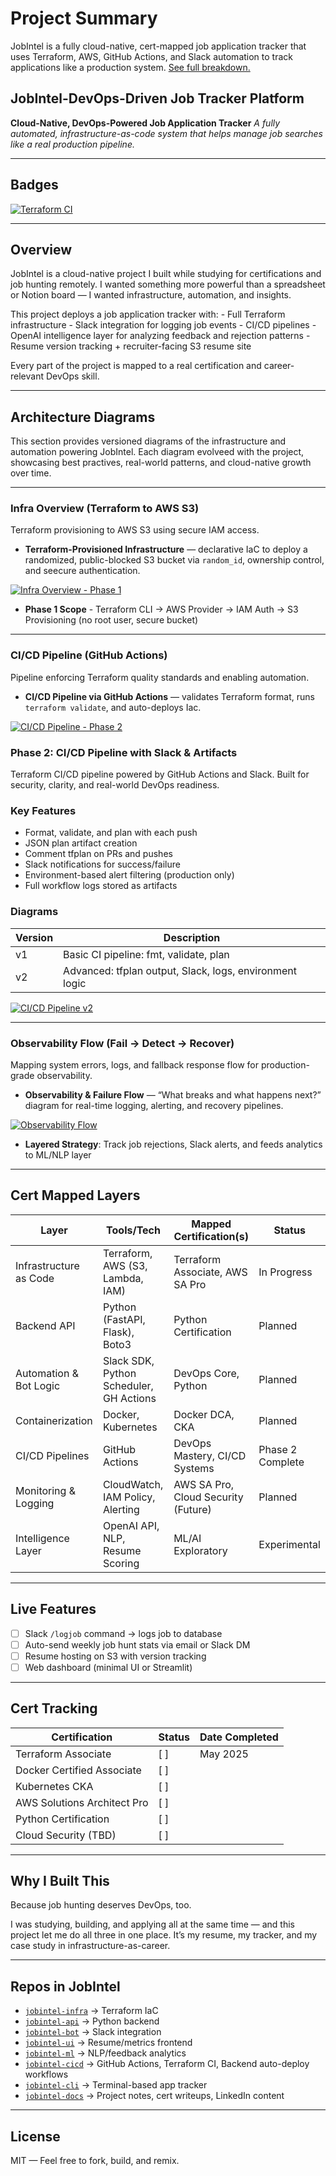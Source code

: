 # Project Summary

JobIntel is a fully cloud-native, cert-mapped job application tracker that uses Terraform, AWS, GitHub Actions, and Slack automation to track applications like a production system. [See full breakdown.](PROJECT_OVERVIEW.md)

## JobIntel-DevOps-Driven Job Tracker Platform

**Cloud-Native, DevOps-Powered Job Application Tracker**
_A fully automated, infrastructure-as-code system that helps manage job searches like a real production pipeline._

---

## Badges

[![Terraform CI](https://github.com/destiny-malone/jobintel-infra/actions/workflows/terraform.yml/badge.svg)](https://github.com/destiny-malone/jobintel-infra/actions/workflows/terraform.yml)

---

## **Overview**

JobIntel is a cloud-native project I built while studying for certifications and job hunting remotely. I wanted something more powerful than a spreadsheet or Notion board — I wanted infrastructure, automation, and insights.

This project deploys a job application tracker with:
    - Full Terraform infrastructure
    - Slack integration for logging job events
    - CI/CD pipelines
    - OpenAI intelligence layer for analyzing feedback and rejection patterns
    - Resume version tracking + recruiter-facing S3 resume site

Every part of the project is mapped to a real certification and career-relevant DevOps skill.

---

## Architecture Diagrams

This section provides versioned diagrams of the infrastructure and automation powering JobIntel.
Each diagram evolveed with the project, showcasing best practives, real-world patterns, and cloud-native growth over time.

---

### Infra Overview (Terraform to AWS S3)

Terraform provisioning to AWS S3 using secure IAM access.

- **Terraform-Provisioned Infrastructure** — declarative IaC to deploy a randomized, public-blocked S3 bucket via `random_id`, ownership control, and seecure authentication.

[![Infra Overview - Phase 1](docs/diagrams/infra-overview-v1.png)](docs/diagrams/infra-overview-v1.svg)

- **Phase 1 Scope** - Terraform CLI → AWS Provider → IAM Auth → S3 Provisioning (no root user, secure bucket)

---

### CI/CD Pipeline (GitHub Actions)

Pipeline enforcing Terraform quality standards and enabling automation.

- **CI/CD Pipeline via GitHub Actions** — validates Terraform format, runs `terraform validate`, and auto-deploys Iac.

[![CI/CD Pipeline - Phase 2](docs/diagrams/ci-cd-pipeline-v1.png)](docs/diagrams/ci-cd-pipeline-v1.svg)

### Phase 2: CI/CD Pipeline with Slack & Artifacts

Terraform CI/CD pipeline powered by GitHub Actions and Slack. Built for security, clarity, and real-world DevOps readiness.

### Key Features

- Format, validate, and plan with each push
- JSON plan artifact creation
- Comment tfplan on PRs and pushes
- Slack notifications for success/failure
- Environment-based alert filtering (production only)
- Full workflow logs stored as artifacts

### Diagrams

| Version | Description |
|---------|-------------|
| v1      | Basic CI pipeline: fmt, validate, plan |
| v2      | Advanced: tfplan output, Slack, logs, environment logic |

[![CI/CD Pipeline v2](docs/diagrams/ci-cd-pipeline-v2.png)](docs/diagrams/ci-cd-pipeline-v2.svg)

---

### Observability Flow (Fail → Detect → Recover)

Mapping system errors, logs, and fallback response flow for production-grade observability.

- **Observability & Failure Flow** — “What breaks and what happens next?” diagram for real-time logging, alerting, and recovery pipelines.

[![Observability Flow](docs/diagrams/observability-flow.png)](docs/diagrams/observability-flow.svg)

- **Layered Strategy**: Track job rejections, Slack alerts, and feeds analytics to ML/NLP layer

---

## Cert Mapped Layers

| Layer                    | Tools/Tech                            | Mapped Certification(s)                 | Status  |
|--------------------------|----------------------------------------|------------------------------------------|---------|
| Infrastructure as Code   | Terraform, AWS (S3, Lambda, IAM)       | Terraform Associate, AWS SA Pro          |  In Progress |
| Backend API              | Python (FastAPI, Flask), Boto3         | Python Certification                     |  Planned |
| Automation & Bot Logic   | Slack SDK, Python Scheduler, GH Actions| DevOps Core, Python                      |  Planned |
| Containerization         | Docker, Kubernetes                     | Docker DCA, CKA                          |  Planned |
| CI/CD Pipelines          | GitHub Actions                         | DevOps Mastery, CI/CD Systems            |  Phase 2 Complete |
| Monitoring & Logging     | CloudWatch, IAM Policy, Alerting       | AWS SA Pro, Cloud Security (Future)      |  Planned |
| Intelligence Layer       | OpenAI API, NLP, Resume Scoring        | ML/AI Exploratory                        |  Experimental |

---

## **Live Features**

- [ ] Slack `/logjob` command → logs job to database
- [ ] Auto-send weekly job hunt stats via email or Slack DM
- [ ] Resume hosting on S3 with version tracking
- [ ] Web dashboard (minimal UI or Streamlit)

---

## **Cert Tracking**

| Certification               | Status        | Date Completed   |
|-----------------------------|---------------|------------------|
| Terraform Associate         | [ ]  | May 2025                 |
| Docker Certified Associate  | [ ]  |                  |
| Kubernetes CKA              | [ ]   |                  |
| AWS Solutions Architect Pro | [ ]   |                  |
| Python Certification        | [ ]   |                  |
| Cloud Security (TBD)        | [ ]    |                  |

---

## **Why I Built This**

Because job hunting deserves DevOps, too.

I was studying, building, and applying all at the same time — and this project let me do all three in one place. It’s my resume, my tracker, and my case study in infrastructure-as-career.

---

## **Repos in JobIntel**

- [`jobintel-infra`](https://github.com/destiny-malone/jobintel-infra) → Terraform IaC
- [`jobintel-api`](https://github.com/destiny-malone/jobintel-api) → Python backend
- [`jobintel-bot`](https://github.com/destiny-malone/jobintel-bot) → Slack integration
- [`jobintel-ui`](https://github.com/destiny-malone/jobintel-ui) → Resume/metrics frontend
- [`jobintel-ml`](https://github.com/destiny-malone/jobintel-ml) → NLP/feedback analytics
- [`jobintel-cicd`](https://github.com/destiny-malone/jobintel-cicd) → GitHub Actions, Terraform CI, Backend auto-deploy workflows
- [`jobintel-cli`](https://github.com/destiny-malone/jobintel-cli) → Terminal-based app tracker
- [`jobintel-docs`](https://github.com/destiny-malone/jobintel-docs) → Project notes, cert writeups, LinkedIn content

---

## **License**

MIT — Feel free to fork, build, and remix.
